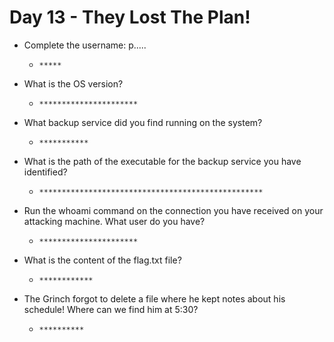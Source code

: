 # Day 13 - They Lost The Plan!


- Complete the username: p.....

	- `*****`

- What is the OS version?

	- `**********************`

- What backup service did you find running on the system?

	- `***********`

- What is the path of the executable for the backup service you have identified?

	- `**************************************************`

- Run the whoami command on the connection you have received on your attacking machine. What user do you have?

	- `**********************`

- What is the content of the flag.txt file?

	- `************`

- The Grinch forgot to delete a file where he kept notes about his schedule! Where can we find him at 5:30?

	- `**********`